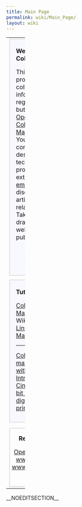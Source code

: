 ```yaml
---
title: Main Page
permalink: wiki/Main_Page/
layout: wiki
---
```


<table style="width:10%;">
<colgroup>
<col width="5%" />
<col width="4%" />
</colgroup>
<tbody>
<tr class="odd">
<td><div style="margin: 0; margin-right:10px; border: 2px solid #dfdfdf; background-color:#f8f8ff;">
<div style="padding: 0.3em 1em 0.7em 1em;">
<p><strong>Welcome to ColourWiki!</strong></p>
<p>This site provides a collection of information regarding mainly, but not limited to, <a href="http://www.opensource.org">Open Source</a> <a href="http://en.wikipedia.org/wiki/Color_management">Colour Management</a>. You can find concepts, descriptions, technical proposals, extractions from <a href="OpenICC" title="wikilink">email</a> or IRC discussions, articles and related links. Take it as drawing board as well as for publishing ideas.</p>
</div>
<div align="right">
<p><small><strong><a href="ColourWiki:About" title="wikilink">Informations about ColourWiki</a></strong></small></p>
</div>
</div>
<div style="margin: 0;  margin-right:10px; margin-top:10px; border: 2px solid #dfdfdf; background-color:#f8f8ff;">
<div style="padding: 0.3em 1em 0.7em 1em;">
<p><strong>Tutorials</strong></p>
<p><a href="http://en.wikipedia.org/wiki/Color_management">Color Management</a> on Wikipedia<br />
<a href="http://en.wikipedia.org/wiki/Linux_color_management">Linux Color Management</a></p>
<hr>
<p><a href="http://docs.scribus.net/index.php?page=cms">Color management with Scribus, an Introduction</a><br />
<a href="http://www.behrmann.name/index.php?option=com_weblinks&amp;task=view&amp;catid=67&amp;id=56&amp;Itemid=85">CinePaint - 16-bit imaging. From digital camera to print</a> (<a href="http://www.behrmann.name/index.php?option=com_weblinks&amp;task=view&amp;catid=67&amp;id=54&amp;Itemid=86">deutsch</a>)</p>
</div>
</div></td>
<td><div style="margin:0;  border:2px solid #dfdfdf; padding: 0em 1em 1em 1em; background-color:#F8F8FF;">
<p><strong>Discussion Entry Points</strong></p>
<ul>
<li><a href="What_the_users_want" title="wikilink">What the users want</a></li>
<li><a href="Concepts" title="wikilink">Concepts Discussion</a></li>
<li><a href="Device_Settings" title="wikilink">Device Settings</a></li>
<li><a href="Standards" class="uri" title="wikilink">Standards</a></li>
<li><a href="ColourMatchingModuls" class="uri" title="wikilink">ColourMatchingModuls</a></li>
<li><a href="Applications" class="uri" title="wikilink">Applications</a> - colour management (CM) capable programs</li>
</ul>
</div>
<div style="margin:0; margin-top:10px; border:2px solid #dfdfdf; padding: 0em 1em 1em 1em; background-color:#F8F8FF;">
<p><strong><a href="Oyranos" class="uri" title="wikilink">Oyranos</a></strong></p>
<p>The open source Colour Management System <a href="Oyranos" class="uri" title="wikilink">Oyranos</a> is intented to provide system level services. On the Oyranos pages at ColourWiki you can find documentation, feature wish lists, in the future tutorials and links to related sites.</p>
</div></td>
</tr>
<tr class="even">
<td><div style="margin: 0; margin-top:8px; padding: 0em 0.3em 0.3em 0.3em; border: 2px solid #dfdfdf;">
<div align="middle">
<p><strong>Related Projects</strong></p>
<p><a href="OpenICC" title="wikilink">OpenICC email list</a> - <a href="http://www.coloraid.de">www.coloraid.de</a> - <a href="http://www.freedesktop.org/">www.freedesktop.org</a> - <a href="http://create.freedesktop.org/wiki">Create</a></p>
</div>
</div></td>
</tr>
</tbody>
</table>

\_\_NOEDITSECTION\_\_
